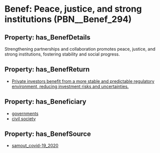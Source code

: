 # Benef: __Peace, justice, and strong institutions__ (PBN__Benef_294)

## Property: has_BenefDetails

Strengthening partnerships and collaboration promotes peace, justice, and strong institutions, fostering stability and social progress.

## Property: has_BenefReturn

* [Private investors benefit from a more stable and predictable regulatory environment, reducing investment risks and uncertainties.](../BenefReturn/PBN__BenefReturn_311)

## Property: has_Beneficiary

* [governments](../Stakeholder/PBN__Stakeholder_47)
* [civil society](../Stakeholder/PBN__Stakeholder_148)

## Property: has_BenefSource

* [samout_covid-19_2020](../Article/PBN__Article_58)

